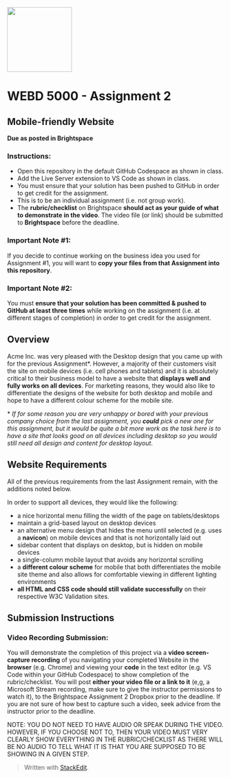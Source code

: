 <img width="150px" src="https://www.nscc.ca/img/aboutnscc/visual-identity-guidelines/artwork/nscc-jpeg.jpg" >  
  

# WEBD 5000 - Assignment 2 

##  Mobile-friendly Website

**Due as posted in Brightspace**
 
### Instructions:  

- Open this repository in the default GitHub Codespace as shown in class.
- Add the Live Server extension to VS Code as shown in class.
- You must ensure that your solution has been pushed to GitHub in order to get credit for the assignment.  
- This is to be an individual assignment (i.e. not group work).
- The **rubric/checklist** on Brightspace **should act as your guide of what to demonstrate in the video**. The video file (or link) should be submitted to **Brightspace** before the deadline.

###  Important Note #1: 

If you decide to continue working on the business idea you used for Assignment #1, you will want to **copy your files from that Assignment into this repository**.

###  Important Note #2: 

You must **ensure that your solution has been committed & pushed to GitHub at least three times** while working on the assignment (i.e. at different stages of completion) in order to get credit for the assignment.  

##  Overview

Acme Inc. was very pleased with the Desktop design that you came up with for the previous Assignment\*. However, a majority of their customers visit the site on mobile devices (i.e. cell phones and tablets) and it is absolutely critical to their business model to have a website that **displays well and fully works on all devices**. For marketing reasons, they would also like to differentiate the designs of the website for both desktop and mobile and hope to have a different colour scheme for the mobile site.

\* *If for some reason you are very unhappy or bored with your previous company choice from the last assignment, you **could** pick a new one for this assignment, but it would be quite a bit more work as the task here is to have a site that looks good on all devices including desktop so you would still need all design and content for desktop layout*.

## Website Requirements

All of the previous requirements from the last Assignment remain, with the additions noted below.

In order to support all devices, they would like the following:

 - a nice horizontal menu filling the width of the page on tablets/desktops
 - maintain a grid-based layout on desktop devices
 - an alternative menu design that hides the menu until selected (e.g. uses a **navicon**) on mobile devices and that is not horizontally laid out
 - sidebar content that displays on desktop, but is hidden on mobile devices
 - a single-column mobile layout that avoids any horizontal scrolling
 - a **different colour scheme** for mobile that both differentiates the mobile site theme and also allows for comfortable viewing in different lighting environments
 - **all HTML and CSS code should still validate successfully** on their respective W3C Validation sites. 

## Submission Instructions
### Video Recording Submission:

You will demonstrate the completion of this project via a **video screen-capture recording** of you navigating your completed Website in the **browser** (e.g. Chrome) and viewing your **code** in the text editor (e.g. VS Code within your GitHub Codespace) to show completion of the rubric/checklist. You will post **either your video file or a link to it** (e,g, a Microsoft Stream recording, make sure to give the instructor permissions to watch it), to the Brightspace Assignment 2 Dropbox prior to the deadline. If you are not sure of how best to capture such a video, seek advice from the instructor prior to the deadline.

NOTE: YOU DO NOT NEED TO HAVE AUDIO OR SPEAK DURING THE VIDEO. HOWEVER, IF YOU CHOOSE NOT TO, THEN YOUR VIDEO MUST VERY CLEARLY SHOW EVERYTHING IN THE RUBRIC/CHECKLIST AS THERE WILL BE NO AUDIO TO TELL WHAT IT IS THAT YOU ARE SUPPOSED TO BE SHOWING IN A GIVEN STEP.

> Written with [StackEdit](https://stackedit.io/).
